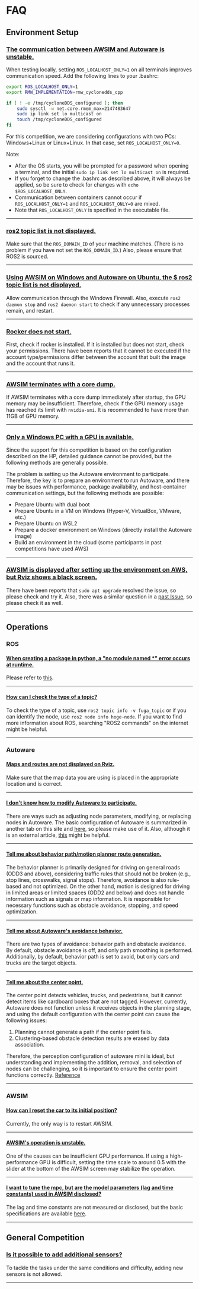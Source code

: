 # FAQ

## Environment Setup

### <u>The communication between AWSIM and Autoware is unstable.</u>

When testing locally, setting `ROS_LOCALHOST_ONLY=1` on all terminals improves communication speed. Add the following lines to your .bashrc:

```bash
export ROS_LOCALHOST_ONLY=1
export RMW_IMPLEMENTATION=rmw_cyclonedds_cpp

if [ ! -e /tmp/cycloneDDS_configured ]; then
    sudo sysctl -w net.core.rmem_max=2147483647
    sudo ip link set lo multicast on
    touch /tmp/cycloneDDS_configured
fi
```

For this competition, we are considering configurations with two PCs: Windows+Linux or Linux+Linux.
In that case, set `ROS_LOCALHOST_ONLY=0`.

Note:

- After the OS starts, you will be prompted for a password when opening a terminal, and the initial `sudo ip link set lo multicast on` is required.
- If you forget to change the .bashrc as described above, it will always be applied, so be sure to check for changes with `echo $ROS_LOCALHOST_ONLY`.
- Communication between containers cannot occur if `ROS_LOCALHOST_ONLY=1` and `ROS_LOCALHOST_ONLY=0` are mixed.
- Note that `ROS_LOCALHOST_ONLY` is specified in the executable file.

---

### <u>ros2 topic list is not displayed.</u>

Make sure that the `ROS_DOMAIN_ID` of your machine matches. (There is no problem if you have not set the `ROS_DOMAIN_ID`.)
Also, please ensure that ROS2 is sourced.

---

### <u>Using AWSIM on Windows and Autoware on Ubuntu, the $ ros2 topic list is not displayed.</u>

Allow communication through the Windows Firewall.
Also, execute `ros2 daemon stop` and `ros2 daemon start` to check if any unnecessary processes remain, and restart.

---

### <u>Rocker does not start.</u>

First, check if rocker is installed.
If it is installed but does not start, check your permissions. There have been reports that it cannot be executed if the account type/permissions differ between the account that built the image and the account that runs it.

---

### <u>AWSIM terminates with a core dump.</u>

If AWSIM terminates with a core dump immediately after startup, the GPU memory may be insufficient. Therefore, check if the GPU memory usage has reached its limit with `nvidia-smi`.
It is recommended to have more than 11GB of GPU memory.

---

### <u>Only a Windows PC with a GPU is available.</u>

Since the support for this competition is based on the configuration described on the HP, detailed guidance cannot be provided, but the following methods are generally possible.

The problem is setting up the Autoware environment to participate.
Therefore, the key is to prepare an environment to run Autoware, and there may be issues with performance, package availability, and host-container communication settings, but the following methods are possible:

- Prepare Ubuntu with dual boot
- Prepare Ubuntu in a VM on Windows (Hyper-V, VirtualBox, VMware, etc.)
- Prepare Ubuntu on WSL2
- Prepare a docker environment on Windows (directly install the Autoware image)
- Build an environment in the cloud (some participants in past competitions have used AWS)

---

### <u>AWSIM is displayed after setting up the environment on AWS, but Rviz shows a black screen.</u>

There have been reports that `sudo apt upgrade` resolved the issue, so please check and try it.
Also, there was a similar question in a [past Issue](https://github.com/ros2/rviz/issues/948), so please check it as well.

---

## Operations

### ROS

#### <u>When creating a package in python, a "no module named \*" error occurs at runtime.</u>

Please refer to [this](https://zenn.dev/tasada038/articles/5d8ba66aa34b85#setup.py%E3%81%ABsubmodules%E3%81%A8%E3%81%97%E3%81%A6%E3%83%91%E3%83%83%E3%82%B1%E3%83%BC%E3%82%B8%E3%82%92%E8%BF%BD%E5%8A%A0%E3%81%99%E3%82%8B).

---

#### <u>How can I check the type of a topic?</u>

To check the type of a topic, use `ros2 topic info -v fuga_topic` or if you can identify the node, use `ros2 node info hoge-node`.
If you want to find more information about ROS, searching "ROS2 commands" on the internet might be helpful.

---

### Autoware

#### <u>Maps and routes are not displayed on Rviz.</u>

Make sure that the map data you are using is placed in the appropriate location and is correct.

---

#### <u>I don't know how to modify Autoware to participate.</u>

There are ways such as adjusting node parameters, modifying, or replacing nodes in Autoware.
The basic configuration of Autoware is summarized in another tab on this site and [here](https://automotiveaichallenge.github.io/aichallenge2023-integ/customize/index.html), so please make use of it.
Also, although it is an external article, [this](https://qiita.com/h_bog/items/86fba5b94b2148c4d9da) might be helpful.

---

#### <u>Tell me about behavior path/motion planner route generation.</u>

The behavior planner is primarily designed for driving on general roads (ODD3 and above), considering traffic rules that should not be broken (e.g., stop lines, crosswalks, signal stops).
Therefore, avoidance is also rule-based and not optimized.
On the other hand, motion is designed for driving in limited areas or limited spaces (ODD2 and below) and does not handle information such as signals or map information.
It is responsible for necessary functions such as obstacle avoidance, stopping, and speed optimization.

---

#### <u>Tell me about Autoware's avoidance behavior.</u>

There are two types of avoidance: behavior path and obstacle avoidance.
By default, obstacle avoidance is off, and only path smoothing is performed.
Additionally, by default, behavior path is set to avoid, but only cars and trucks are the target objects.

---

#### <u>Tell me about the center point.</u>

The center point detects vehicles, trucks, and pedestrians, but it cannot detect items like cardboard boxes that are not tagged.
However, currently, Autoware does not function unless it receives objects in the planning stage, and using the default configuration with the center point can cause the following issues:

1. Planning cannot generate a path if the center point fails.
2. Clustering-based obstacle detection results are erased by data association.

Therefore, the perception configuration of autoware mini is ideal, but understanding and implementing the addition, removal, and selection of nodes can be challenging, so it is important to ensure the center point functions correctly.
[Reference](https://autowarefoundation.github.io/autoware.universe/main/perception/lidar_centerpoint/)

---

### AWSIM

#### <u>How can I reset the car to its initial position?</u>

Currently, the only way is to restart AWSIM.

---

#### <u>AWSIM's operation is unstable.</u>

One of the causes can be insufficient GPU performance.
If using a high-performance GPU is difficult, setting the time scale to around 0.5 with the slider at the bottom of the AWSIM screen may stabilize the operation.

---

#### <u>I want to tune the mpc, but are the model parameters (lag and time constants) used in AWSIM disclosed?</u>

The lag and time constants are not measured or disclosed, but the basic specifications are available [here](https://automotiveaichallenge.github.io/aichallenge-documentation-2024/specifications/simulator).

---

## General Competition

### <u>Is it possible to add additional sensors?</u>

To tackle the tasks under the same conditions and difficulty, adding new sensors is not allowed.

---
